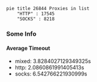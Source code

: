
```mermaid
pie title 26844 Proxies in list
    "HTTP" : 17545
    "SOCKS" : 8218
```

### Some Info
#### Average Timeout

- mixed: 3.8284027129349325s
- http: 2.0860861991405413s
- socks: 6.542766221930999s